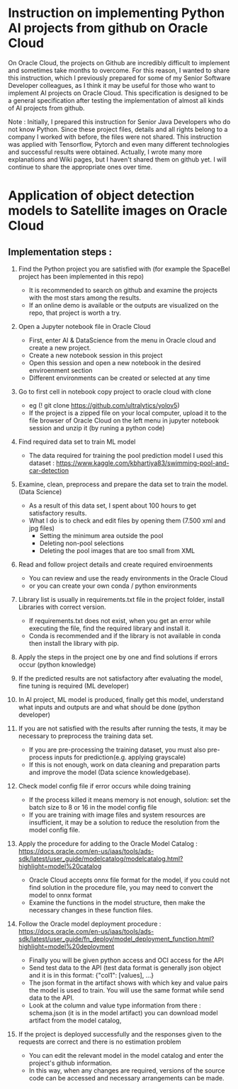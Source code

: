 # Instruction on implementing Python AI projects from github on Oracle Cloud

On Oracle Cloud, the projects on Github are incredibly difficult to implement and sometimes take months to overcome. For this reason, I wanted to share this instruction, which I previously prepared for some of my Senior Software Developer colleagues, as I think it may be useful for those who want to implement AI projects on Oracle Cloud. This specification is designed to be a general specification after testing the implementation of almost all kinds of AI projects from github.

Note : Initially, I prepared this instruction for Senior Java Developers who do not know Python. Since these project files, details and all rights belong to a company I worked with before, the files were not shared. This instruction was applied with Tensorflow, Pytorch and even many different technologies and successful results were obtained. Actually, I wrote many more explanations and Wiki pages, but I haven't shared them on github yet. I will continue to share the appropriate ones over time. 

# Application of object detection models to Satellite images on Oracle Cloud

## Implementation steps :

1. Find the Python project you are satisfied with (for example the SpaceBel project has been implemented in this repo)
    - It is recommended to search on github and examine the projects with the most stars among the results.
    - If an online demo is available or the outputs are visualized on the repo, that project is worth a try.



2. Open a Jupyter notebook file in Oracle Cloud 
    - First, enter AI & DataScience from the menu in Oracle cloud and create a new project.
    - Create a new notebook session in this project
    - Open this session and open a new notebook in the desired enviroenment section
    - Different environments can be created or selected at any time 



3. Go to first cell in notebook copy project to oracle cloud with clone
    - eg (! git clone https://github.com/ultralytics/yolov5)
    - If the project is a zipped file on your local computer, upload it to the file browser of Oracle Cloud on the left menu in jupyter notebook session and unzip it (by runing a python code)



4. Find required data set to train ML model
    - The data required for training the pool prediction model I used this dataset : https://www.kaggle.com/kbhartiya83/swimming-pool-and-car-detection



5. Examine, clean, preprocess and prepare the data set to train the model. (Data Science)
    - As a result of this data set, I spent about 100 hours to get satisfactory results.
    - What I do is to check and edit files by opening them (7.500 xml and jpg files)
        - Setting the minimum area outside the pool
        - Deleting non-pool selections
        - Deleting the pool images that are too small from XML        



6. Read and follow project details and create required enviroenments
    - You can review and use the ready environments in the Oracle Cloud
    - or you can create your own conda / python environments



7. Library list is usually in requirements.txt file in the project folder, install Libraries with correct version.
    - If requirements.txt does not exist, when you get an error while executing the file, find the required library and install it.
    - Conda is recommended and if the library is not available in conda then install the library with pip.



8. Apply the steps in the project one by one and find solutions if errors occur (python knowledge)



9. If the predicted results are not satisfactory after evaluating the model, fine tuning is required (ML developer)



10. In AI project, ML model is produced, finally get this model, understand what inputs and outputs are and what should be done (python developer)



11. If you are not satisfied with the results after running the tests, it may be necessary to preprocess the training data set. 
    - If you are pre-processing the training dataset, you must also pre-process inputs for prediction(e.g. applying grayscale)
    - If this is not enough, work on data cleaning and preparation parts and improve the model (Data science knowledgebase).



12. Check model config file if error occurs while doing training
    - If the process killed it means memory is not enough, solution: set the batch size to 8 or 16 in the model config file 
    - If you are training with image files and system resources are insufficient, it may be a solution to reduce the resolution from the model config file.



13. Apply the procedure for adding to the Oracle Model Catalog : https://docs.oracle.com/en-us/iaas/tools/ads-sdk/latest/user_guide/modelcatalog/modelcatalog.html?highlight=model%20catalog
    - Oracle Cloud accepts onnx file format for the model, if you could not find solution in the procedure file, you may need to convert the model to onnx format
    - Examine the functions in the model structure, then make the necessary changes in these function files. 



14. Follow the Oracle model deployment procedure : https://docs.oracle.com/en-us/iaas/tools/ads-sdk/latest/user_guide/fn_deploy/model_deployment_function.html?highlight=model%20deployment
    - Finally you will be given python access and OCI access for the API
    - Send test data to the API (test data format is generally json object and it is in this format: {"col1": [values], ...}
    - The json format in the artifact shows with which key and value pairs the model is used to train. You will use the same format while send data to the API. 
    - Look at the column and value type information from there : schema.json (it is in the model artifact) you can download model artifact from the model catalog,



15. If the project is deployed successfully and the responses given to the requests are correct and there is no estimation problem
    - You can edit the relevant model in the model catalog and enter the project's github information.
    - In this way, when any changes are required, versions of the source code can be accessed and necessary arrangements can be made.
